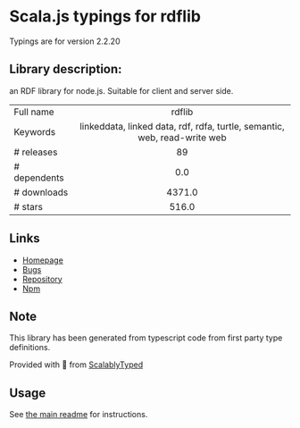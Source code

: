 
# Scala.js typings for rdflib

Typings are for version 2.2.20

## Library description:
an RDF library for node.js. Suitable for client and server side.

|                    |                 |
| ------------------ | :-------------: |
| Full name          | rdflib |
| Keywords           | linkeddata, linked data, rdf, rdfa, turtle, semantic, web, read-write web |
| # releases         | 89 |
| # dependents       | 0.0 |
| # downloads        | 4371.0 |
| # stars            | 516.0 |

## Links
- [Homepage](http://github.com/linkeddata/rdflib.js)
- [Bugs](http://github.com/linkeddata/rdflib.js/issues)
- [Repository](https://github.com/linkeddata/rdflib.js)
- [Npm](https://www.npmjs.com/package/rdflib)
    


## Note
This library has been generated from typescript code from first party type definitions.

Provided with :purple_heart: from [ScalablyTyped](https://github.com/oyvindberg/ScalablyTyped)

## Usage
See [the main readme](../../readme.md) for instructions.


